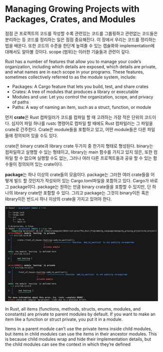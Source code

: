 # Managing Growing Projects with Packages, Crates, and Modules 

점점 큰 프로젝트의 코드를 작성할 수록 관련있는 코드를 그룹핑하고 관련없는 코드들은 분리하는 등 코드를 정리하는 일은 점점 중요해진다. 이 장에서 우리는 코드를 정리하는 법을 배운다. 또한 코드의 수준을 한단계 높여줄 수 있는 캡슐화와 implementation에 대해서도 알아볼 것이다. scope (범위)는 이러한 기술들과 관련이 깊다.

Rust has a number of features that allow you to manage your code’s organization, including which details are exposed, which details are private, and what names are in each scope in your programs. These features, sometimes collectively referred to as the module system, include:

- Packages: A Cargo feature that lets you build, test, and share crates
- Crates: A tree of modules that produces a library or executable
- Modules and use: Let you control the organization, scope, and privacy of paths
- Paths: A way of naming an item, such as a struct, function, or module

먼저 **crate**은 Rust 컴파일러가 코드를 컴파일 할 때 고려하는 가장 작은 단위의 코드이다. 심지어 파일 하나를 rustc 명령어로 컴파일 할 때에도 Rust 컴파일러는 그 파일을 crate로 간주한다. Crate은 module들을 포함하고 있고, 어떤 module들은 다른 파일들에 정의되어 있을 수도 있다. 

crate은 binary crate과 library crate 두가지 중 한가지 형태로 형성된다. binary는 컴파일하고 실행할 수 있는 형태이고, library는 main 함수를 가지고 있지 않은, 또한 컴파일 할 수 없으며 실행할 수도 없는, 그러나 여러 다른 프로젝트들과 공유 할 수 있는 함수들이 정의되어 있는 crate이다. 

**package**는 하나 이상의 crate들의 모음이다. package는 그러한 여러 crate들을 어떻게 빌드 할 것인지가 작성되어 있는 Cargo.toml파일을 포함하고 있다. Cargo가 바로 그 package이다. package는 원하는 만큼 binary crate들을 포함할 수 있지만, 단 하나의 library crate만 포함할 수 있다. 그리고 package는 그것이 binary이든 혹은 library이든 반드시 하나 이상의 crate을 가지고 있어야 한다. 

![Alt text](image.png)

In Rust, all items (functions, methods, structs, enums, modules, and constants) are private to parent modules by default. If you want to make an item like a function or struct private, you put it in a module.

Items in a parent module can’t use the private items inside child modules, but items in child modules can use the items in their ancestor modules. This is because child modules wrap and hide their implementation details, but the child modules can see the context in which they’re defined